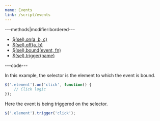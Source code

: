 ```yaml
---
name: Events
link: /script/events
---
```


---methods|modifier:bordered---

* [$(sel).on(a, b, c)](/script/events#on)
* [$(sel).off(a, b)](/script/events#off)
* [$(sel).bound(event, fn)](/script/events#bound)
* [$(sel).trigger(name)](/script/events#trigger)

---code---

In this example, the selector is the element to which the event is bound.

```javascript
$('.element').on('click', function() {
	// Click logic
});
```

Here the event is being triggered on the selector.

```javascript
$('.element').trigger('click');
```